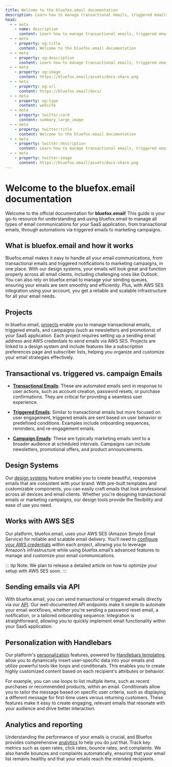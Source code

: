 ```yaml
---
title: Welcome to the bluefox.email documentation
description: Learn how to manage transactional emails, triggered emails, and marketing campaigns for your SaaS application using AWS SES and bluefox.email's advanced tools.
head:
  - - meta
    - name: description
      content: Learn how to manage transactional emails, triggered emails, and marketing campaigns for your SaaS application using AWS SES and bluefox.email's advanced tools.
  - - meta
    - property: og:title
      content: Welcome to the bluefox.email documentation
  - - meta
    - property: og:description
      content: Learn how to manage transactional emails, triggered emails, and marketing campaigns for your SaaS application using AWS SES and bluefox.email's advanced tools.
  - - meta
    - property: og:image
      content: https://bluefox.email/assets/docs-share.png
  - - meta
    - property: og:url
      content: https://bluefox.email/docs/
  - - meta
    - property: og:type
      content: website
  - - meta
    - property: twitter:card
      content: summary_large_image
  - - meta
    - property: twitter:title
      content: Welcome to the bluefox.email documentation
  - - meta
    - property: twitter:description
      content: Learn how to manage transactional emails, triggered emails, and marketing campaigns for your SaaS application using AWS SES and bluefox.email's advanced tools.
  - - meta
    - property: twitter:image
      content: https://bluefox.email/assets/docs-share.png
---
```



# Welcome to the bluefox.email documentation

Welcome to the official documentation for **bluefox.email**! This guide is your go-to resource for understanding and using bluefox.email to manage all types of email communications for your SaaS application, from transactional emails, through automations via triggered emails to marketing campaigns.

## What is bluefox.email and how it works

Bluefox.email makes it easy to handle all your email communications, from transactional emails and triggered notifications to marketing campaigns, in one place. With our design systems, your emails will look great and function properly across all email clients, including challenging ones like Outlook. You can also rely on bluefox.email to manage your sending queues, ensuring your emails are sent smoothly and efficiently. Plus, with AWS SES integration using your account, you get a reliable and scalable infrastructure for all your email needs.

## Projects

In bluefox.email, [projects](./projects/) enable you to manage transactional emails, triggered emails, and campaigns (such as newsletters and promotions) of your SaaS application. Each project requires setting up a sending email address and AWS credentials to send emails via AWS SES. Projects are linked to a design system and include features like a subscription preferences page and subscriber lists, helping you organize and customize your email strategies effectively.

## Transactional vs. triggered vs. campaign Emails

- **[Transactional Emails](./projects/transactional-emails)**: These are automated emails sent in response to user actions, such as account creation, password resets, or purchase confirmations. They are critical for providing a seamless user experience.

- **[Triggered Emails](./projects/triggered-emails)**: Similar to transactional emails but more focused on user engagement, triggered emails are sent based on user behavior or predefined conditions. Examples include onboarding sequences, reminders, and re-engagement emails.

- **[Campaign Emails](./projects/campaigns)**: These are typically marketing emails sent to a broader audience at scheduled intervals. Campaigns can include newsletters, promotional offers, and product announcements.



## Design Systems

Our [design systems](./design-systems/) feature enables you to create beautiful, responsive emails that are consistent with your brand. With pre-built templates and customizable components, you can easily craft emails that look professional across all devices and email clients. Whether you're designing transactional emails or marketing campaigns, our design tools provide the flexibility and ease of use you need.

## Works with AWS SES

Our platform, bluefox.email, uses your AWS SES (Amazon Simple Email Service) for reliable and scalable email delivery. You’ll need to [configure your AWS credentials](/docs/projects/settings.html#aws-credentials) within each project, allowing you to leverage Amazon’s infrastructure while using bluefox.email’s advanced features to manage and customize your email communications.

::: tip Note:
We plan to release a detailed article on how to optimize your setup with AWS SES soon.
:::

## Sending emails via API

With bluefox.email, you can send transactional or triggered emails directly via our [API](./api/). Our well-documented API endpoints make it simple to automate your email workflows, whether you're sending a password reset email, a notification, or a tailored onboarding sequence. Integration is straightforward, allowing you to quickly implement email functionality within your SaaS application.

## Personalization with Handlebars
Our platform's [personalization](./personalization) features, powered by [Handlebars templating](https://handlebarsjs.com/), allow you to dynamically insert user-specific data into your emails and utilize powerful tools like loops and conditionals. This enables you to create highly customized content based on each recipient's attributes or behavior.

For example, you can use loops to list multiple items, such as recent purchases or recommended products, within an email. Conditionals allow you to tailor the message based on specific user criteria, such as displaying a different message for first-time users versus returning customers. These features make it easy to create engaging, relevant emails that resonate with your audience and drive better interaction.

## Analytics and reporting

Understanding the performance of your emails is crucial, and Bluefox provides comprehensive [analytics](./projects/analytics) to help you do just that. Track key metrics such as open rates, click rates, bounce rates, and complaints. We also handle bounces and complaints automatically, ensuring that your email list remains healthy and that your emails reach the intended recipients.
